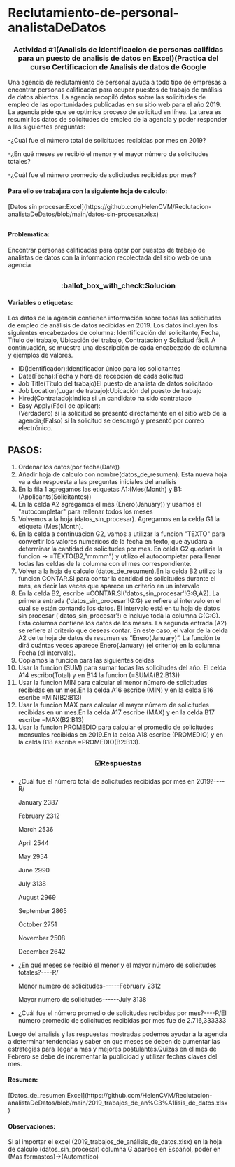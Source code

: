 # Reclutamiento-de-personal-analistaDeDatos

<h3 align="center">Actividad #1(Analisis de identificacion de personas califidas para un puesto de analisis de datos en Excel)(Practica del curso Certificacion de Analisis de datos de Google</h3>
<p align="left">
Una agencia de reclutamiento de personal ayuda a todo tipo de empresas a encontrar personas calificadas para ocupar puestos de trabajo de análisis de datos abiertos. La agencia recopiló datos sobre las solicitudes de empleo de las oportunidades publicadas en su sitio web para el año 2019.
La agencia pide que se optimice proceso de solicitud en línea. La tarea es resumir los datos de solicitudes de empleo de la agencia y poder responder a las siguientes preguntas:
</p>

-¿Cuál fue el número total de solicitudes recibidas por mes en 2019?

-¿En qué meses se recibió el menor y el mayor número de solicitudes totales?

-¿Cuál fue el número promedio de solicitudes recibidas por mes?

<h4> Para ello se trabajara con la siguiente hoja de calculo:</h4> [Datos sin procesar:Excel](https://github.com/HelenCVM/Reclutacion-analistaDeDatos/blob/main/datos-sin-procesar.xlsx) 

## 
<h4> Problematica:</h4>Encontrar personas calificadas para optar por puestos de trabajo de analistas de datos con la informacion recolectada del sitio web de una agencia

## 
<h3 align="center">:ballot_box_with_check:Solución</h3>
<h4>Variables o etiquetas:</h4>Los datos de la agencia contienen información sobre todas las solicitudes de empleo de análisis de datos recibidas en 2019. Los datos incluyen los siguientes encabezados de columna: Identificación del solicitante, Fecha, Título del trabajo, Ubicación del trabajo, Contratación y Solicitud fácil. A continuación, se muestra una descripción de cada encabezado de columna y ejemplos de valores.
<ul>
  <li>ID(Identificador):Identificador único para los solicitantes</li>
  <li>Date(Fecha):Fecha y hora de recepción de cada solicitud</li>
  <li>Job Title(Título del trabajo)El puesto de analista de datos solicitado</li>
  <li>Job Location(Lugar de trabajo):Ubicación del puesto de trabajo</li>
  <li>Hired(Contratado):Indica si un candidato ha sido contratado</li>
  <li>Easy Apply(Fácil de aplicar):</li>(Verdadero) si la solicitud se presentó directamente en el sitio web de la agencia;(Falso) si la solicitud se descargó y presentó por correo electrónico.
</ul>

## PASOS:
<ol>
  <li>Ordenar los datos(por fecha(Date))</li>
  <li>Añadir hoja de calculo con nombre(datos_de_resumen). Esta nueva hoja va a dar respuesta a las preguntas iniciales del analisis</li>
  <li>En la fila 1 agregamos las etiquetas A1:(Mes(Month) y B1:(Applicants(Solicitantes))</li>
  <li>En la celda A2 agregamos el mes (Enero(January)) y usamos el "autocompletar" para rellenar todos los meses</li>
  <li>Volvemos a la hoja (datos_sin_procesar). Agregamos en la celda G1 la etiqueta (Mes(Month).</li>
  <li>En la celda a continuacion G2, vamos a utilizar la funcion "TEXTO" para convertir los valores numericos de la fecha en texto, que ayudara a determinar la cantidad de solicitudes por mes. En celda G2 quedaria la funcion -> =TEXTO(B2,"mmmm") y utilizo el autocompletar para llenar todas las celdas de la columna con el mes correspondiente.</li>
  <li>Volver a la hoja de calculo (datos_de_resumen).En la celda B2 utilizo la funcion CONTAR.SI para contar la cantidad de solicitudes durante el mes, es decir las veces que aparece un criterio en un intervalo</li>
  <li>En la celda B2, escribe =CONTAR.SI('datos_sin_procesar'!G:G,A2). La primera entrada ('datos_sin_procesar'!G:G) se refiere al intervalo en el cual se están contando los datos. El intervalo está en tu hoja de datos sin procesar ('datos_sin_procesar'!) e incluye toda la columna G(G:G). Esta columna contiene los datos de los meses. La segunda entrada (A2) se refiere al criterio que deseas contar. En este caso, el valor de la celda A2 de tu hoja de datos de resumen es “Enero(January)”. La función te dirá cuántas veces aparece Enero(January) (el criterio) en la columna Fecha (el intervalo).</li>
  <li>Copiamos la funcion para las siguientes celdas</li>
  <li>Usar la funcion (SUM) para sumar todas las solicitudes del año. El celda A14 escribo(Total) y en B14 la funcion (=SUMA(B2:B13))</li>
  <li>Usar la funcion MIN para calcular el menor número de solicitudes recibidas en un mes.En la celda A16 escribe (MIN) y en la celda B16 escribe =MIN(B2:B13)</li>
  <li>Usar la funcion MAX para calcular el mayor número de solicitudes recibidas en un mes.En la celda A17 escribe (MAX) y en la celda B17 escribe =MAX(B2:B13)</li>
  <li>Usar la funcion PROMEDIO para calcular el promedio de solicitudes mensuales recibidas en 2019.En la celda A18 escribe (PROMEDIO) y en la celda B18 escribe  =PROMEDIO(B2:B13).</li>
</ol>


## <h3 align="center">:ballot_box_with_check:Respuestas</h3>
<ul>
  <li>¿Cuál fue el número total de solicitudes recibidas por mes en 2019?----R/</li>
  <p>January	2387</p>
<p>February	2312</p>
<p>March	2536</p>
<p>April	2544</p>
<p>May	2954</p>
<p>June	2990</p>
<p>July	3138</p>
<p>August	2969</p>
<p>September	2865</p>
<p>October	2751</p>
<p>November	2508</p>
<p>December	2642</p>
  <li>¿En qué meses se recibió el menor y el mayor número de solicitudes totales?----R/</li>
<p>Menor numero de solicitudes------February	2312</p>
<p>Mayor numero de solicitudes------July	3138</p>
  <li>¿Cuál fue el número promedio de solicitudes recibidas por mes?----R/El número promedio de solicitudes recibidas por mes fue de 2.716,333333</li>
</ul>
<p>Luego del analisis y las respuestas mostradas podemos ayudar a la agencia a determinar tendencias y saber en que meses se deben de aumentar las estrategias para llegar a mas y mejores postulantes.Quizas en el mes de Febrero se debe de incrementar la publicidad y utilizar fechas claves del mes.</p>
<h4> Resumen:</h4> [Datos_de_resumen:Excel](https://github.com/HelenCVM/Reclutacion-analistaDeDatos/blob/main/2019_trabajos_de_an%C3%A1lisis_de_datos.xlsx) 

<h4> Observaciones:</h4> Si al importar el excel (2019_trabajos_de_análisis_de_datos.xlsx) en la hoja de calculo (datos_sin_procesar) columna G aparece en Español, poder en (Mas formastos)->(Automatico)
